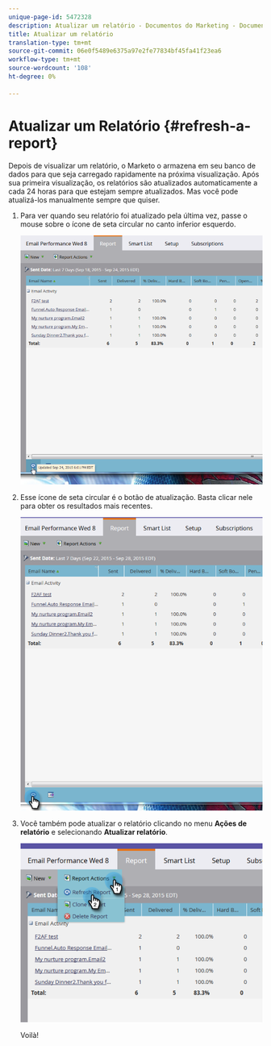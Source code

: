 ```yaml
---
unique-page-id: 5472328
description: Atualizar um relatório - Documentos do Marketing - Documentação do produto
title: Atualizar um relatório
translation-type: tm+mt
source-git-commit: 06e0f5489e6375a97e2fe77834bf45fa41f23ea6
workflow-type: tm+mt
source-wordcount: '108'
ht-degree: 0%

---
```



# Atualizar um Relatório {#refresh-a-report}

Depois de visualizar um relatório, o Marketo o armazena em seu banco de dados para que seja carregado rapidamente na próxima visualização. Após sua primeira visualização, os relatórios são atualizados automaticamente a cada 24 horas para que estejam sempre atualizados. Mas você pode atualizá-los manualmente sempre que quiser.

1. Para ver quando seu relatório foi atualizado pela última vez, passe o mouse sobre o ícone de seta circular no canto inferior esquerdo.

   ![](assets/one.png)

1. Esse ícone de seta circular é o botão de atualização. Basta clicar nele para obter os resultados mais recentes.

   ![](assets/two.png)

1. Você também pode atualizar o relatório clicando no menu **Ações de relatório** e selecionando **Atualizar relatório**.

   ![](assets/three.png)

   Voilà!
